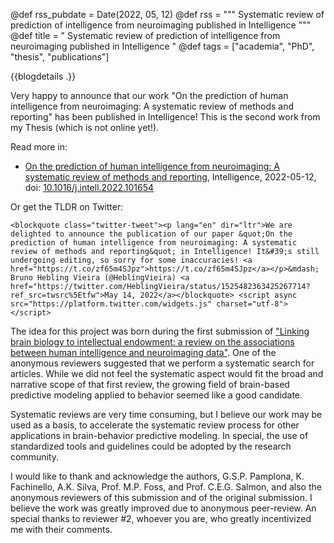 @def rss_pubdate = Date(2022, 05, 12)
@def rss = """ Systematic review of prediction of intelligence from neuroimaging published in Intelligence """
@def title = " Systematic review of prediction of intelligence from neuroimaging published in Intelligence "
@def tags = ["academia", "PhD", "thesis", "publications"]

{{blogdetails .}}

Very happy to announce that our work "On the prediction of human intelligence from neuroimaging: A systematic review of methods and reporting" has been published in Intelligence!
This is the second work from my Thesis (which is not online yet!).

Read more in:

- [On the prediction of human intelligence from neuroimaging: A systematic review of methods and reporting](/publications/Intelligence), Intelligence, 2022-05-12, doi: [10.1016/j.intell.2022.101654](dx.doi.org/10.1016/j.intell.2022.101654)

Or get the TLDR on Twitter:

~~~
<blockquote class="twitter-tweet"><p lang="en" dir="ltr">We are delighted to announce the publication of our paper &quot;On the prediction of human intelligence from neuroimaging: A systematic review of methods and reporting&quot; in Intelligence! It&#39;s still undergoing editing, so sorry for some inaccuracies! <a href="https://t.co/zf65m4SJpz">https://t.co/zf65m4SJpz</a></p>&mdash; Bruno Hebling Vieira (@HeblingVieira) <a href="https://twitter.com/HeblingVieira/status/1525482363425267714?ref_src=twsrc%5Etfw">May 14, 2022</a></blockquote> <script async src="https://platform.twitter.com/widgets.js" charset="utf-8"></script>
~~~

The idea for this project was born during the first submission of ["Linking brain biology to intellectual endowment: a review on the associations between human intelligence and neuroimaging data"](/publications/BasicAndClinicalNeuroscience).
One of the anonymous reviewers suggested that we perform a systematic search for articles.
While we did not feel the systematic aspect would fit the broad and narrative scope of that first review, the growing field of brain-based predictive modeling applied to behavior seemed like a good candidate.

Systematic reviews are very time consuming, but I believe our work may be used as a basis, to accelerate the systematic review process for other applications in brain-behavior predictive modeling.
In special, the use of standardized tools and guidelines could be adopted by the research community.

I would like to thank and acknowledge the authors, G.S.P. Pamplona, K. Fachinello, A.K. Silva, Prof. M.P. Foss, and Prof. C.E.G. Salmon, and also the anonymous reviewers of this submission and of the original submission.
I believe the work was greatly improved due to anonymous peer-review.
An special thanks to reviewer #2, whoever you are, who greatly incentivized me with their comments.


